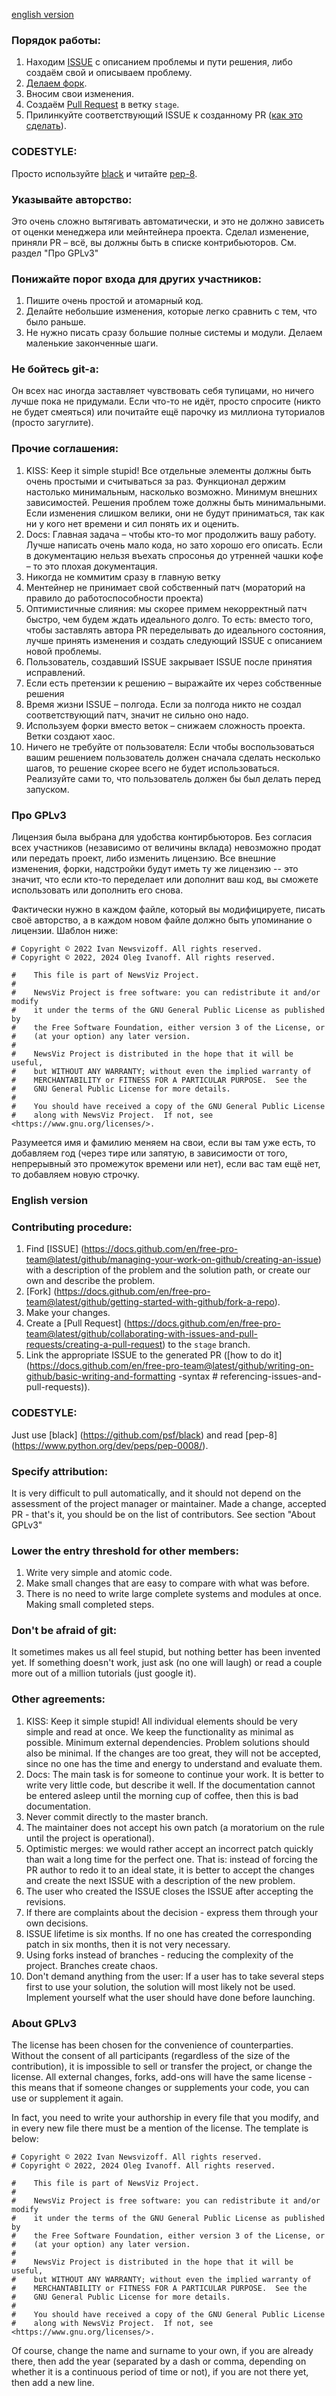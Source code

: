[english version](#english-version)
### Порядок работы:
1. Находим [ISSUE](https://docs.github.com/en/free-pro-team@latest/github/managing-your-work-on-github/creating-an-issue) с описанием проблемы и пути решения, либо создаём свой и описываем проблему.
2. [Делаем форк](https://docs.github.com/en/free-pro-team@latest/github/getting-started-with-github/fork-a-repo).
3. Вносим свои изменения.
4. Создаём [Pull Request](https://docs.github.com/en/free-pro-team@latest/github/collaborating-with-issues-and-pull-requests/creating-a-pull-request) в ветку `stage`.
5. Прилинкуйте соответствующий ISSUE к созданному PR ([как это сделать](https://docs.github.com/en/free-pro-team@latest/github/writing-on-github/basic-writing-and-formatting-syntax#referencing-issues-and-pull-requests)).

### CODESTYLE:
Просто используйте [black](https://github.com/psf/black) и читайте [pep-8](https://www.python.org/dev/peps/pep-0008/).

### Указывайте авторство:
Это очень сложно вытягивать автоматически, и это не должно зависеть от оценки менеджера или мейнтейнера проекта. Сделал изменение, приняли PR – всё, вы должны быть в списке контрибьюторов. См. раздел "Про GPLv3"

### Понижайте порог входа для других участников:
1. Пишите очень простой и атомарный код.
2. Делайте небольшие изменения, которые легко сравнить с тем, что было раньше.
3. Не нужно писать сразу большие полные системы и модули. Делаем маленькие законченные шаги.

### Не бойтесь git-а:
Он всех нас иногда заставляет чувствовать себя тупицами, но ничего лучше пока не придумали. Если что-то не идёт, просто спросите (никто не будет смеяться) или почитайте ещё парочку из миллиона туториалов (просто загуглите).

### Прочие соглашения:
1. KISS:
Keep it simple stupid! Все отдельные элементы должны быть очень простыми и считываться за раз. Функционал держим настолько минимальным, насколько возможно. Минимум внешних зависимостей. Решения проблем тоже должны быть минимальными. Если изменения слишком велики, они не будут приниматься, так как ни у кого нет времени и сил понять их и оценить.
2. Docs:
Главная задача – чтобы кто-то мог продолжить вашу работу. Лучше написать очень мало кода, но зато хорошо его описать. Если в документацию нельзя въехать спросонья до утренней чашки кофе – то это плохая документация.
3. Никогда не коммитим сразу в главную ветку
4. Ментейнер не принимает свой собственный патч (мораторий на правило до работоспособности проекта)
5. Оптимистичные слияния: мы скорее примем некорректный патч быстро, чем будем ждать идеального долго. То есть: вместо того, чтобы заставлять автора PR переделывать до идеального состояния, лучше принять изменения и создать следующий ISSUE с описанием новой проблемы.
6. Пользователь, создавший ISSUE закрывает ISSUE после принятия исправлений.
7. Если есть претензии к решению – выражайте их через собственные решения
8. Время жизни ISSUE – полгода. Если за полгода никто не создал соответствующий патч, значит не сильно оно надо.
9. Используем форки вместо веток – снижаем сложность проекта. Ветки создают хаос.
10. Ничего не требуйте от пользователя: Если чтобы воспользоваться вашим решением пользователь должен сначала сделать несколько шагов, то решение скорее всего не будет использоваться. Реализуйте сами то, что пользователь должен бы был делать перед запуском.

### Про GPLv3
Лицензия была выбрана для удобства контирбьюторов. Без согласия всех участников (независимо от величины вклада) невозможно продат или передать проект, либо изменить лицензию. Все внешние изменения, форки, надстройки будут иметь ту же лицензию -- это значит, что если кто-то переделает или дополнит ваш код, вы сможете использовать или дополнить его снова.

Фактически нужно в каждом файле, который вы модифицируете, писать своё авторство, а в каждом новом файле должно быть упоминание о лицензии. Шаблон ниже:
```
# Copyright © 2022 Ivan Newsvizoff. All rights reserved.
# Copyright © 2022, 2024 Oleg Ivanoff. All rights reserved.

#    This file is part of NewsViz Project.
#
#    NewsViz Project is free software: you can redistribute it and/or modify
#    it under the terms of the GNU General Public License as published by
#    the Free Software Foundation, either version 3 of the License, or
#    (at your option) any later version.
#
#    NewsViz Project is distributed in the hope that it will be useful,
#    but WITHOUT ANY WARRANTY; without even the implied warranty of
#    MERCHANTABILITY or FITNESS FOR A PARTICULAR PURPOSE.  See the
#    GNU General Public License for more details.
#
#    You should have received a copy of the GNU General Public License
#    along with NewsViz Project.  If not, see <https://www.gnu.org/licenses/>.
```
Разумеется имя и фамилию меняем на свои, если вы там уже есть, то добавляем год (через тире или запятую, в зависимости от того, непрерывный это промежуток времени или нет), если вас там ещё нет, то добавляем новую строчку.

### English version

### Contributing procedure:
1. Find [ISSUE] (https://docs.github.com/en/free-pro-team@latest/github/managing-your-work-on-github/creating-an-issue) with a description of the problem and the solution path, or create our own and describe the problem.
2. [Fork] (https://docs.github.com/en/free-pro-team@latest/github/getting-started-with-github/fork-a-repo).
3. Make your changes.
4. Create a [Pull Request] (https://docs.github.com/en/free-pro-team@latest/github/collaborating-with-issues-and-pull-requests/creating-a-pull-request) to the `stage` branch.
5. Link the appropriate ISSUE to the generated PR ([how to do it] (https://docs.github.com/en/free-pro-team@latest/github/writing-on-github/basic-writing-and-formatting -syntax # referencing-issues-and-pull-requests)).

### CODESTYLE:
Just use [black] (https://github.com/psf/black) and read [pep-8] (https://www.python.org/dev/peps/pep-0008/).

### Specify attribution:
It is very difficult to pull automatically, and it should not depend on the assessment of the project manager or maintainer. Made a change, accepted PR - that's it, you should be on the list of contributors. See section "About GPLv3"

### Lower the entry threshold for other members:
1. Write very simple and atomic code.
2. Make small changes that are easy to compare with what was before.
3. There is no need to write large complete systems and modules at once. Making small completed steps.

### Don't be afraid of git:
It sometimes makes us all feel stupid, but nothing better has been invented yet. If something doesn't work, just ask (no one will laugh) or read a couple more out of a million tutorials (just google it).

### Other agreements:
1. KISS: 
Keep it simple stupid! All individual elements should be very simple and read at once. We keep the functionality as minimal as possible. Minimum external dependencies. Problem solutions should also be minimal. If the changes are too great, they will not be accepted, since no one has the time and energy to understand and evaluate them.
2. Docs: 
The main task is for someone to continue your work. It is better to write very little code, but describe it well. If the documentation cannot be entered asleep until the morning cup of coffee, then this is bad documentation.
3. Never commit directly to the master branch.
4. The maintainer does not accept his own patch (a moratorium on the rule until the project is operational).
5. Optimistic merges: we would rather accept an incorrect patch quickly than wait a long time for the perfect one. That is: instead of forcing the PR author to redo it to an ideal state, it is better to accept the changes and create the next ISSUE with a description of the new problem.
6. The user who created the ISSUE closes the ISSUE after accepting the revisions.
7. If there are complaints about the decision - express them through your own decisions.
8. ISSUE lifetime is six months. If no one has created the corresponding patch in six months, then it is not very necessary.
9. Using forks instead of branches - reducing the complexity of the project. Branches create chaos.
10. Don't demand anything from the user: If a user has to take several steps first to use your solution, the solution will most likely not be used. Implement yourself what the user should have done before launching.

### About GPLv3
The license has been chosen for the convenience of counterparties. Without the consent of all participants (regardless of the size of the contribution), it is impossible to sell or transfer the project, or change the license. All external changes, forks, add-ons will have the same license - this means that if someone changes or supplements your code, you can use or supplement it again.

In fact, you need to write your authorship in every file that you modify, and in every new file there must be a mention of the license. The template is below:
```
# Copyright © 2022 Ivan Newsvizoff. All rights reserved.
# Copyright © 2022, 2024 Oleg Ivanoff. All rights reserved.

#    This file is part of NewsViz Project.
#
#    NewsViz Project is free software: you can redistribute it and/or modify
#    it under the terms of the GNU General Public License as published by
#    the Free Software Foundation, either version 3 of the License, or
#    (at your option) any later version.
#
#    NewsViz Project is distributed in the hope that it will be useful,
#    but WITHOUT ANY WARRANTY; without even the implied warranty of
#    MERCHANTABILITY or FITNESS FOR A PARTICULAR PURPOSE.  See the
#    GNU General Public License for more details.
#
#    You should have received a copy of the GNU General Public License
#    along with NewsViz Project.  If not, see <https://www.gnu.org/licenses/>.
```
Of course, change the name and surname to your own, if you are already there, then add the year (separated by a dash or comma, depending on whether it is a continuous period of time or not), if you are not there yet, then add a new line.
